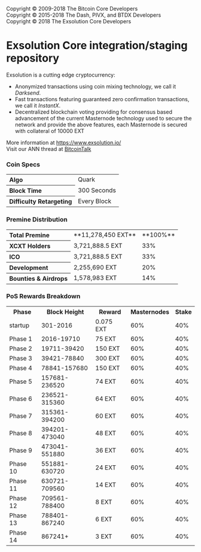 Copyright © 2009-2018 The Bitcoin Core Developers  
Copyright © 2015-2018 The Dash, PIVX, and BTDX Developers  
Copyright © 2018 The Exsolution Core Developers  

Exsolution Core integration/staging repository
=====================================

Exsolution is a cutting edge cryptocurrency:
- Anonymized transactions using coin mixing technology, we call it _Darksend_.
- Fast transactions featuring guaranteed zero confirmation transactions, we call it _InstantX_.
- Decentralized blockchain voting providing for consensus based advancement of the current Masternode
  technology used to secure the network and provide the above features, each Masternode is secured
  with collateral of 10000 EXT

More information at https://www.exsolution.io/  
Visit our ANN thread at [BitcoinTalk](https://bitcointalk.org/index.php?topic=2900195)

### Coin Specs
<table>
<tr><th align="left">Algo</th><td>Quark</td></tr>
<tr><th align="left">Block Time</th><td>300 Seconds</td></tr>
<tr><th align="left">Difficulty Retargeting</th><td>Every Block</td></tr>
</table>


### Premine Distribution

<table>
<tr><th align="left">Total Premine</th><td>**11,278,450 EXT**</td><td>**100%**</td></tr>
<tr><th align="left">XCXT Holders</th><td>3,721,888.5 EXT</td><td>33%</td></tr>
<tr><th align="left">ICO</th><td>3,721,888.5 EXT</td><td>33%</td></tr>
<tr><th align="left">Development</th><td>2,255,690 EXT</td><td>20%</td></tr>
<tr><th align="left">Bounties & Airdrops</th><td>1,578,983 EXT</td><td>14%</td></tr>
</table>


### PoS Rewards Breakdown

<table>
<th>Phase</th><th>Block Height</th><th>Reward</th><th>Masternodes</th><th>Stake</th>
<tr><td>startup</td><td>301-2016</td><td>0.075 EXT</td><td>60% </td><td>40% </td></tr>
<tr><td>Phase 1</td><td>2016-19710</td><td>75 EXT</td><td>60% </td><td>40% </td></tr>
<tr><td>Phase 2</td><td>19711-39420</td><td>150 EXT</td><td>60% </td><td>40% </td></tr>
<tr><td>Phase 3</td><td>39421-78840</td><td>300 EXT</td><td>60% </td><td>40% </td></tr>
<tr><td>Phase 4</td><td>78841-157680</td><td>150 EXT</td><td>60% </td><td>40% </td></tr>
<tr><td>Phase 5</td><td>157681-236520</td><td>74 EXT</td><td>60% </td><td>40% </td></tr>
<tr><td>Phase 6</td><td>236521-315360</td><td>64 EXT</td><td>60% </td><td>40% </td></tr>
<tr><td>Phase 7</td><td>315361-394200</td><td>60 EXT</td><td>60% </td><td>40% </td></tr>
<tr><td>Phase 8</td><td>394201-473040</td><td>48 EXT</td><td>60% </td><td>40% </td></tr>
<tr><td>Phase 9</td><td>473041-551880</td><td>36 EXT</td><td>60% </td><td>40% </td></tr>
<tr><td>Phase 10</td><td>551881-630720</td><td>24 EXT</td><td>60% </td><td>40% </td></tr>
<tr><td>Phase 11</td><td>630721-709560</td><td>14 EXT</td><td>60% </td><td>40% </td></tr>
<tr><td>Phase 12</td><td>709561-788400</td><td>8 EXT</td><td>60% </td><td>40% </td></tr>
<tr><td>Phase 13</td><td>788401-867240</td><td>6 EXT</td><td>60% </td><td>40% </td></tr>
<tr><td>Phase 14</td><td>867241+</td><td>3 EXT</td><td>60% </td><td>40% </td></tr>
</table>
